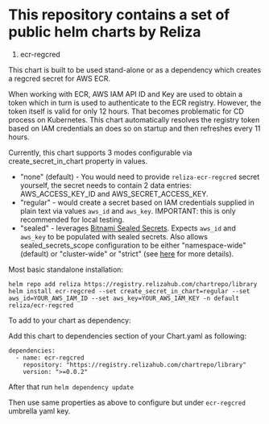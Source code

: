 # This repository contains a set of public helm charts by Reliza

1. ecr-regcred

This chart is built to be used stand-alone or as a dependency which creates a regcred secret for AWS ECR.

When working with ECR, AWS IAM API ID and Key are used to obtain a token which in turn is used to authenticate to the ECR registry. However, the token itself is valid for only 12 hours. That becomes problematic for CD process on Kubernetes. This chart automatically resolves the registry token based on IAM credentials an does so on startup and then refreshes every 11 hours.

Currently, this chart supports 3 modes configurable via create_secret_in_chart property in values.
- "none" (default) - You would need to provide `reliza-ecr-regcred` secret yourself, the secret needs to contain 2 data entries: AWS_ACCESS_KEY_ID and AWS_SECRET_ACCESS_KEY.
- "regular" - would create a secret based on IAM credentials supplied in plain text via values `aws_id` and `aws_key`. IMPORTANT: this is only recommended for local testing.
- "sealed" - leverages [Bitnami Sealed Secrets](https://github.com/bitnami-labs/sealed-secrets). Expects `aws_id` and `aws_key` to be populated with sealed secrets. Also allows sealed_secrets_scope configuration to be either "namespace-wide" (default) or "cluster-wide" or "strict" (see [here](https://github.com/bitnami-labs/sealed-secrets#scopes) for more details).

Most basic standalone installation:

```
helm repo add reliza https://registry.relizahub.com/chartrepo/library
helm install ecr-regcred --set create_secret_in_chart=regular --set aws_id=YOUR_AWS_IAM_ID --set aws_key=YOUR_AWS_IAM_KEY -n default reliza/ecr-regcred
```


To add to your chart as dependency:

Add this chart to dependencies section of your Chart.yaml as following:

```
dependencies:
  - name: ecr-regcred
    repository: "https://registry.relizahub.com/chartrepo/library"
    version: ">=0.0.2"
```

After that run `helm dependency update`

Then use same properties as above to configure but under `ecr-regcred` umbrella yaml key.